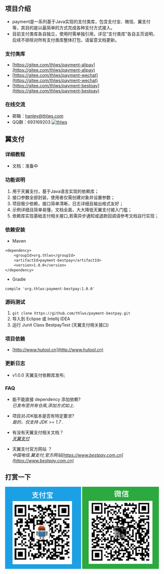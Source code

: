 ## 项目介绍
- payment是一系列基于Java实现的支付类库，包含支付宝、微信、翼支付等，其目的是以最简单的方式完成各种支付方式接入。
- 目前支付类库各自独立，使用时需单独引用，详见“支付类库”各自主页说明，后续不排除对所有支付类库整体打包，请留意文档更新。

### 支付类库
- [https://gitee.com/thlws/payment-alipay](https://gitee.com/thlws/payment-alipay)
- [https://gitee.com/thlws/payment-wechat](https://gitee.com/thlws/payment-wechat)
- [https://gitee.com/thlws/payment-bestpay](https://gitee.com/thlws/payment-bestpay)   

### 在线交流
- 邮箱：hanley@thlws.com   
- QQ群：693169203  <a target="_blank" href="//shang.qq.com/wpa/qunwpa?idkey=521df1fba7ef96db15c898e48feb26b6a82f6c2a60612154181b301febb30494"><img border="0" src="//pub.idqqimg.com/wpa/images/group.png" alt="thlws" title="thlws"></a>

## 翼支付

### 详细教程
- 文档：准备中

### 功能说明
1. 用于天翼支付，基于Java语言实现的依赖库；
2. 接口参数全部封装，使用者仅需创建对象并设置参数；
3. 项目极少依赖，接口简单清晰，日志详细且输出格式友好；
4. 示例详细且简单易懂，文档全面，大大降低天翼支付接入门槛；
5. 依赖库实现基础支付相关接口,若需异步通知或退款回调请参考文档自行实现；

### 依赖安装
- Maven
```
<dependency>
    <groupId>org.thlws</groupId>
    <artifactId>payment-bestpay</artifactId>
    <version>1.0.0</version>
</dependency>
```
- Gradle
```
compile 'org.thlws:payment-bestpay:1.0.0'
```

### 源码测试
1. ```git clone https://github.com/thlws/payment-bestpay.git```
2. 导入到 Eclipse 或 Intellij IDEA
3. 运行 Junit Class BestpayTest (天翼支付相关接口)

### 项目依赖
- [http://www.hutool.cn](http://www.hutool.cn)

### 更新日志
- v1.0.0 天翼支付依赖库发布;

### FAQ
- 能不能直接 dependency 添加依赖?<br>
_已发布至共有仓库,添加方式如上._

- 项目对JDK版本是否有特定要求?<br>
_是的，仅支持 JDK >= 1.7 ._

- 有没有天翼支付相关文档？<br>
_[天翼支付](https://gitee.com/thlws/payment-bestpay/raw/master/docs/%E7%94%B5%E4%BF%A1%E7%BF%BC%E6%94%AF%E4%BB%98.pdf)_ <br>

- 天翼支付官方网站 ？<br>
_中国电信.翼支付,官方网站[https://www.bestpay.com.cn](https://www.bestpay.com.cn)_

## 打赏一下
![](imgs/award.png)
